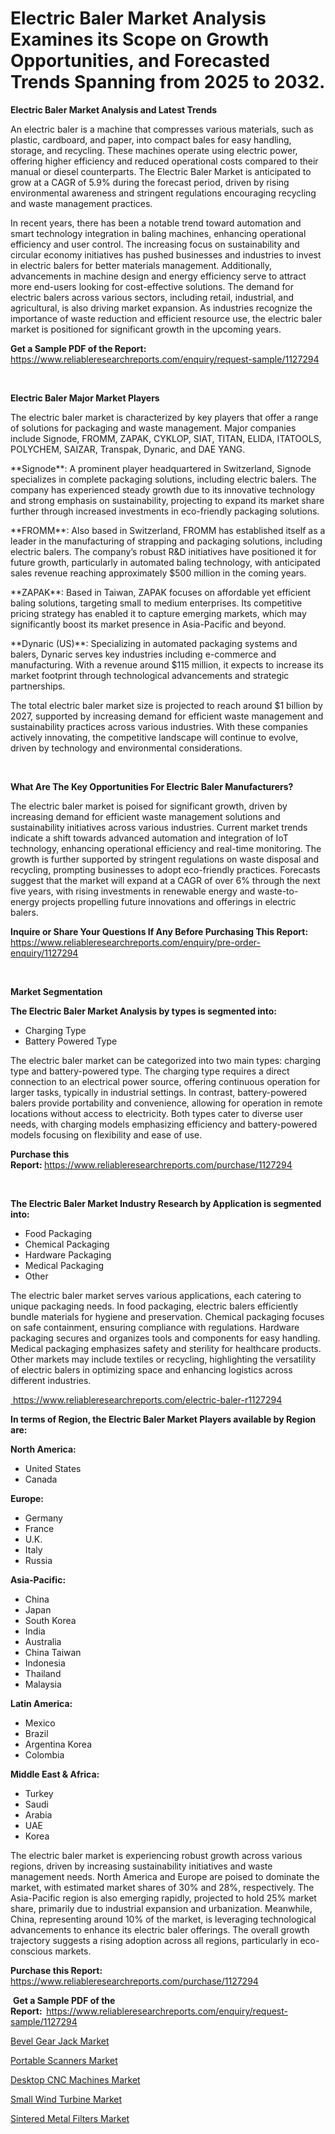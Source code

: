 <p><h1>Electric Baler Market Analysis Examines its Scope on Growth Opportunities, and Forecasted Trends Spanning from 2025 to 2032.</h1></p><p><strong>Electric Baler Market Analysis and Latest Trends</strong></p>
<p><p>An electric baler is a machine that compresses various materials, such as plastic, cardboard, and paper, into compact bales for easy handling, storage, and recycling. These machines operate using electric power, offering higher efficiency and reduced operational costs compared to their manual or diesel counterparts. The Electric Baler Market is anticipated to grow at a CAGR of 5.9% during the forecast period, driven by rising environmental awareness and stringent regulations encouraging recycling and waste management practices.</p><p>In recent years, there has been a notable trend toward automation and smart technology integration in baling machines, enhancing operational efficiency and user control. The increasing focus on sustainability and circular economy initiatives has pushed businesses and industries to invest in electric balers for better materials management. Additionally, advancements in machine design and energy efficiency serve to attract more end-users looking for cost-effective solutions. The demand for electric balers across various sectors, including retail, industrial, and agricultural, is also driving market expansion. As industries recognize the importance of waste reduction and efficient resource use, the electric baler market is positioned for significant growth in the upcoming years.</p></p>
<p><strong>Get a Sample PDF of the Report:&nbsp;</strong> <a href="https://www.reliableresearchreports.com/enquiry/request-sample/1127294?utm_campaign=37&utm_medium=2&utm_source=Github&utm_content=ia&utm_term=21022025&utm_id=electric-baler">https://www.reliableresearchreports.com/enquiry/request-sample/1127294</a></p>
<p>&nbsp;</p>
<p><strong>Electric Baler Major Market Players</strong></p>
<p><p>The electric baler market is characterized by key players that offer a range of solutions for packaging and waste management. Major companies include Signode, FROMM, ZAPAK, CYKLOP, SIAT, TITAN, ELIDA, ITATOOLS, POLYCHEM, SAIZAR, Transpak, Dynaric, and DAE YANG.</p><p>**Signode**: A prominent player headquartered in Switzerland, Signode specializes in complete packaging solutions, including electric balers. The company has experienced steady growth due to its innovative technology and strong emphasis on sustainability, projecting to expand its market share further through increased investments in eco-friendly packaging solutions.</p><p>**FROMM**: Also based in Switzerland, FROMM has established itself as a leader in the manufacturing of strapping and packaging solutions, including electric balers. The company’s robust R&D initiatives have positioned it for future growth, particularly in automated baling technology, with anticipated sales revenue reaching approximately $500 million in the coming years.</p><p>**ZAPAK**: Based in Taiwan, ZAPAK focuses on affordable yet efficient baling solutions, targeting small to medium enterprises. Its competitive pricing strategy has enabled it to capture emerging markets, which may significantly boost its market presence in Asia-Pacific and beyond.</p><p>**Dynaric (US)**: Specializing in automated packaging systems and balers, Dynaric serves key industries including e-commerce and manufacturing. With a revenue around $115 million, it expects to increase its market footprint through technological advancements and strategic partnerships.</p><p>The total electric baler market size is projected to reach around $1 billion by 2027, supported by increasing demand for efficient waste management and sustainability practices across various industries. With these companies actively innovating, the competitive landscape will continue to evolve, driven by technology and environmental considerations.</p></p>
<p>&nbsp;</p>
<p><strong>What Are The Key Opportunities For Electric Baler Manufacturers?</strong></p>
<p><p>The electric baler market is poised for significant growth, driven by increasing demand for efficient waste management solutions and sustainability initiatives across various industries. Current market trends indicate a shift towards advanced automation and integration of IoT technology, enhancing operational efficiency and real-time monitoring. The growth is further supported by stringent regulations on waste disposal and recycling, prompting businesses to adopt eco-friendly practices. Forecasts suggest that the market will expand at a CAGR of over 6% through the next five years, with rising investments in renewable energy and waste-to-energy projects propelling future innovations and offerings in electric balers.</p></p>
<p><strong>Inquire or Share Your Questions If Any Before Purchasing This Report:</strong> <a href="https://www.reliableresearchreports.com/enquiry/pre-order-enquiry/1127294?utm_campaign=37&utm_medium=2&utm_source=Github&utm_content=ia&utm_term=21022025&utm_id=electric-baler">https://www.reliableresearchreports.com/enquiry/pre-order-enquiry/1127294</a></p>
<p>&nbsp;</p>
<p><strong>Market Segmentation</strong></p>
<p><strong>The Electric Baler Market Analysis by types is segmented into:</strong></p>
<p><ul><li>Charging Type</li><li>Battery Powered Type</li></ul></p>
<p><p>The electric baler market can be categorized into two main types: charging type and battery-powered type. The charging type requires a direct connection to an electrical power source, offering continuous operation for larger tasks, typically in industrial settings. In contrast, battery-powered balers provide portability and convenience, allowing for operation in remote locations without access to electricity. Both types cater to diverse user needs, with charging models emphasizing efficiency and battery-powered models focusing on flexibility and ease of use.</p></p>
<p><strong>Purchase this Report:&nbsp;</strong><a href="https://www.reliableresearchreports.com/purchase/1127294?utm_campaign=37&utm_medium=2&utm_source=Github&utm_content=ia&utm_term=21022025&utm_id=electric-baler">https://www.reliableresearchreports.com/purchase/1127294</a></p>
<p>&nbsp;</p>
<p><strong>The Electric Baler Market Industry Research by Application is segmented into:</strong></p>
<p><ul><li>Food Packaging</li><li>Chemical Packaging</li><li>Hardware Packaging</li><li>Medical Packaging</li><li>Other</li></ul></p>
<p><p>The electric baler market serves various applications, each catering to unique packaging needs. In food packaging, electric balers efficiently bundle materials for hygiene and preservation. Chemical packaging focuses on safe containment, ensuring compliance with regulations. Hardware packaging secures and organizes tools and components for easy handling. Medical packaging emphasizes safety and sterility for healthcare products. Other markets may include textiles or recycling, highlighting the versatility of electric balers in optimizing space and enhancing logistics across different industries.</p></p>
<p><a href="https://www.reliableresearchreports.com/electric-baler-r1127294?utm_campaign=37&utm_medium=2&utm_source=Github&utm_content=ia&utm_term=21022025&utm_id=electric-baler">&nbsp;https://www.reliableresearchreports.com/electric-baler-r1127294</a></p>
<p><strong>In terms of Region, the Electric Baler Market Players available by Region are:</strong></p>
<p>
    <p> <strong> North America: </strong>
        <ul>
            <li>United States</li>
            <li>Canada</li>
        </ul>
        </p> 
    <p> <strong> Europe: </strong>
        <ul>
            <li>Germany</li>
            <li>France</li>
            <li>U.K.</li>
            <li>Italy</li>
            <li>Russia</li>
        </ul>
        </p> 
    <p> <strong> Asia-Pacific: </strong>
        <ul>
            <li>China</li>
            <li>Japan</li>
            <li>South Korea</li>
            <li>India</li>
            <li>Australia</li>
            <li>China Taiwan</li>
            <li>Indonesia</li>
            <li>Thailand</li>
            <li>Malaysia</li>
        </ul>
        </p> 
    <p> <strong> Latin America: </strong>
        <ul>
            <li>Mexico</li>
            <li>Brazil</li>
            <li>Argentina Korea</li>
            <li>Colombia</li>
        </ul>
        </p> 
    <p> <strong> Middle East & Africa: </strong>
        <ul>
            <li>Turkey</li>
            <li>Saudi</li>
            <li>Arabia</li>
            <li>UAE</li>
            <li>Korea</li>
        </ul>
    </p>
    </p>
<p><p>The electric baler market is experiencing robust growth across various regions, driven by increasing sustainability initiatives and waste management needs. North America and Europe are poised to dominate the market, with estimated market shares of 30% and 28%, respectively. The Asia-Pacific region is also emerging rapidly, projected to hold 25% market share, primarily due to industrial expansion and urbanization. Meanwhile, China, representing around 10% of the market, is leveraging technological advancements to enhance its electric baler offerings. The overall growth trajectory suggests a rising adoption across all regions, particularly in eco-conscious markets.</p></p>
<p><strong>Purchase this Report: </strong><a href="https://www.reliableresearchreports.com/purchase/1127294?utm_campaign=37&utm_medium=2&utm_source=Github&utm_content=ia&utm_term=21022025&utm_id=electric-baler">https://www.reliableresearchreports.com/purchase/1127294</a></p>
<p>&nbsp;<strong>Get a Sample PDF of the Report:&nbsp;&nbsp;</strong><a href="https://www.reliableresearchreports.com/enquiry/request-sample/1127294?utm_campaign=37&utm_medium=2&utm_source=Github&utm_content=ia&utm_term=21022025&utm_id=electric-baler">https://www.reliableresearchreports.com/enquiry/request-sample/1127294</a></p>
<p><strong></strong></p>
<p><p><a href="https://github.com/elitasvimal/Market-Research-Report-List-1/blob/main/bevel-gear-jack-market.md?utm_campaign=37&utm_medium=2&utm_source=Github&utm_content=ia&utm_term=21022025&utm_id=electric-baler">Bevel Gear Jack Market</a></p><p><a href="https://github.com/binnazcassam/Market-Research-Report-List-1/blob/main/portable-scanners-market.md?utm_campaign=37&utm_medium=2&utm_source=Github&utm_content=ia&utm_term=21022025&utm_id=electric-baler">Portable Scanners Market</a></p><p><a href="https://github.com/beroxiluwaya/Market-Research-Report-List-1/blob/main/desktop-cnc-machines-market.md?utm_campaign=37&utm_medium=2&utm_source=Github&utm_content=ia&utm_term=21022025&utm_id=electric-baler">Desktop CNC Machines Market</a></p><p><a href="https://github.com/genayziben/Market-Research-Report-List-1/blob/main/small-wind-turbine-market.md?utm_campaign=37&utm_medium=2&utm_source=Github&utm_content=ia&utm_term=21022025&utm_id=electric-baler">Small Wind Turbine Market</a></p><p><a href="https://github.com/meuskocov/Market-Research-Report-List-1/blob/main/sintered-metal-filters-market.md?utm_campaign=37&utm_medium=2&utm_source=Github&utm_content=ia&utm_term=21022025&utm_id=electric-baler">Sintered Metal Filters Market</a></p></p>